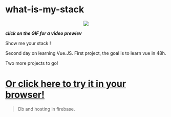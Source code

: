 # what-is-my-stack

<p align="center">
<a href="https://res.cloudinary.com/duydvdaxd/video/upload/v1584300452/Vue-Sprint/what_is_my_stack_1_xpxz5m.mp4"><img src="https://res.cloudinary.com/duydvdaxd/image/upload/v1584301547/Vue-Sprint/what_is_my_stack_1_eqvrmw.gif"></a>
</p>

***click on the GIF for a video prewiev***

Show me your stack !

Second day on learning Vue.JS.
First project, the goal is to learn vue in 48h.

Two more projects to go!

# <a class='text-center' href="https://what-is-my-stack.firebaseapp.com/login">Or click here to try it in your browser!</a>

> Db and hosting in firebase.
